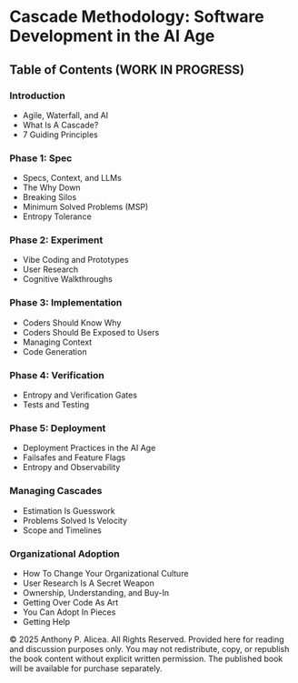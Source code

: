 # Cascade Methodology: Software Development in the AI Age

## Table of Contents (WORK IN PROGRESS)
### Introduction
- Agile, Waterfall, and AI
- What Is A Cascade?
- 7 Guiding Principles
### Phase 1: Spec
- Specs, Context, and LLMs
- The Why Down
- Breaking Silos
- Minimum Solved Problems (MSP)
- Entropy Tolerance
### Phase 2: Experiment
- Vibe Coding and Prototypes
- User Research
- Cognitive Walkthroughs
### Phase 3: Implementation
- Coders Should Know Why
- Coders Should Be Exposed to Users
- Managing Context
- Code Generation
### Phase 4: Verification
- Entropy and Verification Gates
- Tests and Testing
### Phase 5: Deployment
- Deployment Practices in the AI Age
- Failsafes and Feature Flags
- Entropy and Observability
### Managing Cascades
- Estimation Is Guesswork
- Problems Solved Is Velocity
- Scope and Timelines
### Organizational Adoption
- How To Change Your Organizational Culture
- User Research Is A Secret Weapon
- Ownership, Understanding, and Buy-In
- Getting Over Code As Art
- You Can Adopt In Pieces
- Getting Help



© 2025 Anthony P. Alicea. All Rights Reserved.
Provided here for reading and discussion purposes only.
You may not redistribute, copy, or republish the book content without explicit written permission.
The published book will be available for purchase separately.